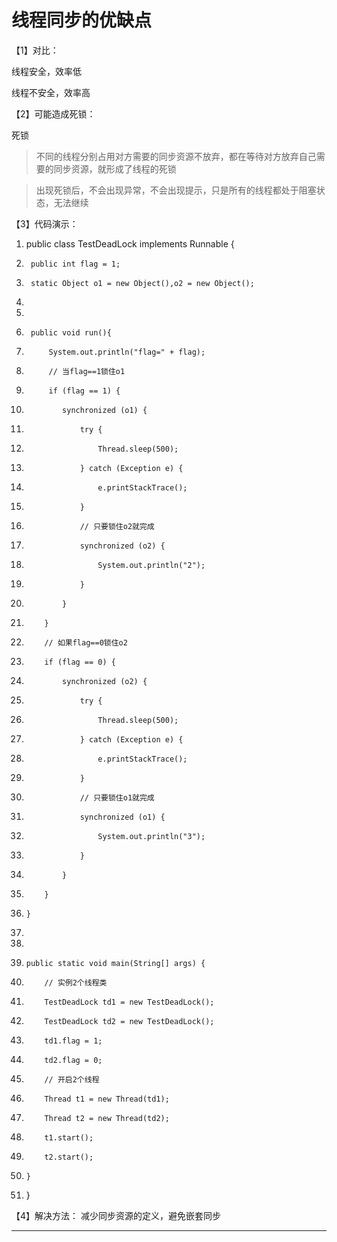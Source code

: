 ﻿
# 线程同步的优缺点

【1】对比： 

线程安全，效率低 

线程不安全，效率高 




【2】可能造成死锁： 

死锁 

>不同的线程分别占用对方需要的同步资源不放弃，都在等待对方放弃自己需要的同步资源，就形成了线程的死锁 

>出现死锁后，不会出现异常，不会出现提示，只是所有的线程都处于阻塞状态，无法继续 




【3】代码演示： 




1.  public class TestDeadLock implements Runnable {
2.      public int flag = 1;
3.      static Object o1 = new Object(),o2 = new Object();
4.          
5.          
6.      public void run(){
7.          System.out.println("flag=" + flag);
8.          // 当flag==1锁住o1
9.          if (flag == 1) {
10.             synchronized (o1) {
11.                 try {
12.                     Thread.sleep(500);
13.                 } catch (Exception e) {
14.                     e.printStackTrace();
15.                 }
16.                 // 只要锁住o2就完成
17.                 synchronized (o2) {
18.                     System.out.println("2");
19.                 }
20.             }
21.         }
22.         // 如果flag==0锁住o2
23.         if (flag == 0) {
24.             synchronized (o2) {
25.                 try {
26.                     Thread.sleep(500);
27.                 } catch (Exception e) {
28.                     e.printStackTrace();
29.                 }
30.                 // 只要锁住o1就完成
31.                 synchronized (o1) {
32.                     System.out.println("3");
33.                 }
34.             }
35.         }
36.     }
37.         
38.         
39.     public static void main(String[] args) {
40.         // 实例2个线程类
41.         TestDeadLock td1 = new TestDeadLock();
42.         TestDeadLock td2 = new TestDeadLock();
43.         td1.flag = 1;
44.         td2.flag = 0;
45.         // 开启2个线程
46.         Thread t1 = new Thread(td1);
47.         Thread t2 = new Thread(td2);
48.         t1.start();
49.         t2.start();
50.     }
51. } 




【4】解决方法： 减少同步资源的定义，避免嵌套同步 






------------------------------------------------------------


